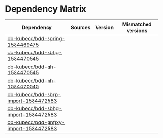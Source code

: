 # Dependency Matrix

Dependency | Sources | Version | Mismatched versions
---------- | ------- | ------- | -------------------
[cb-kubecd/bdd-spring-1584469475](https://github.com/cb-kubecd/bdd-spring-1584469475.git) |  | []() | 
[cb-kubecd/bdd-sbhg-1584470545](https://github.com/cb-kubecd/bdd-sbhg-1584470545.git) |  | []() | 
[cb-kubecd/bdd-gh-1584470545](https://github.com/cb-kubecd/bdd-gh-1584470545.git) |  | []() | 
[cb-kubecd/bdd-nh-1584470545](https://github.com/cb-kubecd/bdd-nh-1584470545.git) |  | []() | 
[cb-kubecd/bdd-sbrp-import-1584472583](https://github.com/cb-kubecd/bdd-sbrp-import-1584472583.git) |  | []() | 
[cb-kubecd/bdd-sbhg-import-1584472583](https://github.com/cb-kubecd/bdd-sbhg-import-1584472583.git) |  | []() | 
[cb-kubecd/bdd-ghfjxy-import-1584472583](https://github.com/cb-kubecd/bdd-ghfjxy-import-1584472583.git) |  | []() | 

